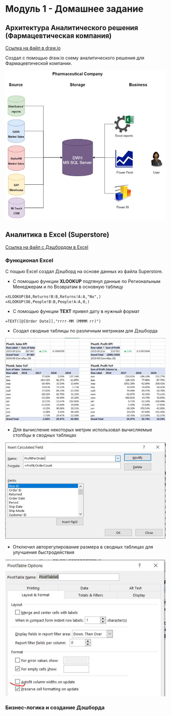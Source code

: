 # Модуль 1 - Домашнее задание

## Архитектура Аналитического решения (Фармацевтическая компания)

[Ссылка на файл в draw.io](https://github.com/nikita-volynets/Data-learn-homework/blob/fa1775525d017a9bc974455457bf65e0bc965867/Module%201/Ar%D1%81hitecture_Pharma.drawio)

Создал с помощью draw.io схему аналитического решения для Фармацевтической компании.

![Schema](https://github.com/nikita-volynets/Data-learn-homework/blob/c819970be16a2bf72dccdb6e068cb853df11386c/Module%201/Architecture_Pharma.JPG)

## Аналитика в Excel (Superstore)

[Ссылка на файл с Дэшбордом в Excel](https://github.com/nikita-volynets/Data-learn-homework/blob/f080ab1d5acdc44fa0dd994820fb1acf0e49c38c/Module%201/Excel%20Dashboard%20-%20Superstore.xlsx)

### Функционал Excel

С пощью Excel создал Дэшборд на основе данных из файла Superstore.

+ С помощью функции **XLOOKUP** подтянул данные по Региональным Менеджерам и по Возвратам в основную таблицу
```
=XLOOKUP(B4,Returns!B:B,Returns!A:A,"No",)
=XLOOKUP(O6,People!B:B,People!A:A,0,)
```

+ С помощью функции **TEXT** привел дату в нужный формат 

```
=TEXT([@[Order Date]],"гггг-ММ (ММММ гг)")
```

+ Создал сводные таблицы по различным метрикам для Дэшборда

![Pivot](https://github.com/nikita-volynets/Data-learn-homework/blob/9c651703a0e10c3e905815c947f5f84691e51a83/Module%201/Picture_Pivot.JPG)

+ Для вычисление некоторых метрик использовал вычисляемые столбцы в сводных таблицах

![Calculated](https://github.com/nikita-volynets/Data-learn-homework/blob/9c651703a0e10c3e905815c947f5f84691e51a83/Module%201/Picture_Calculated_Column.JPG)

+ Отключил авторегулирование размера в сводных таблицах для улучшения быстродействия

![Autofit](https://github.com/nikita-volynets/Data-learn-homework/blob/9c651703a0e10c3e905815c947f5f84691e51a83/Module%201/Picture_Autofit.JPG)

### Бизнес-логика и создание Дэшборда


